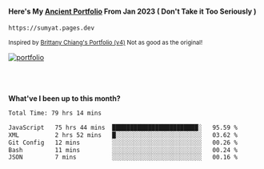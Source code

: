 #### Here's My [Ancient Portfolio](https://sumyat.pages.dev) From Jan 2023 ( Don't Take it Too Seriously ) 
````bash
https://sumyat.pages.dev 
````

<sub>Inspired by [Brittany Chiang's Portfolio (v4)](https://v4.brittanychiang.com/) Not as good as the original!</sub>


<a href='https://sumyat.pages.dev/'>
    <img src='https://github.com/sumyat-aung/sumyat-aung/assets/108873224/c9b4f2be-c585-4dd3-84e1-692c3854a6d8' alt='portfolio' align='center' />
</a>


<br />
<br />


<br />
<br />

**What've I been up to this month?**

<!--START_SECTION:waka-->

```txt
Total Time: 79 hrs 14 mins

JavaScript   75 hrs 44 mins  ████████████████████████░   95.59 %
XML          2 hrs 52 mins   █░░░░░░░░░░░░░░░░░░░░░░░░   03.62 %
Git Config   12 mins         ░░░░░░░░░░░░░░░░░░░░░░░░░   00.26 %
Bash         11 mins         ░░░░░░░░░░░░░░░░░░░░░░░░░   00.24 %
JSON         7 mins          ░░░░░░░░░░░░░░░░░░░░░░░░░   00.16 %
```

<!--END_SECTION:waka-->





